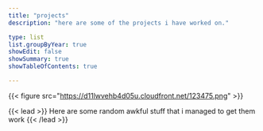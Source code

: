 ```yaml
---
title: "projects"
description: "here are some of the projects i have worked on."

type: list
list.groupByYear: true
showEdit: false
showSummary: true
showTableOfContents: true

---
```

{{< figure src="https://d11lwvehb4d05u.cloudfront.net/123475.png" >}}


{{< lead >}}
Here are some random awkful stuff that i managed to get them work
{{< /lead >}}
